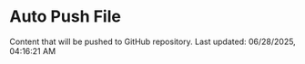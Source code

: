 # Auto Push File

Content that will be pushed to GitHub repository.
Last updated: 06/28/2025, 04:16:21 AM
